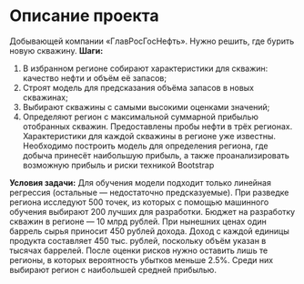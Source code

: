 # Описание проекта
Добывающей компании «ГлавРосГосНефть». Нужно решить, где бурить новую скважину. 
**Шаги:**
1. В избранном регионе собирают характеристики для скважин: качество нефти и объём её запасов;
2. Строят модель для предсказания объёма запасов в новых скважинах;
3. Выбирают скважины с самыми высокими оценками значений;
4. Определяют регион с максимальной суммарной прибылью отобранных скважин.
Предоставлены пробы нефти в трёх регионах. Характеристики для каждой скважины в регионе уже известны.
Необходимо построить модель для определения региона, где добыча принесёт наибольшую прибыль, а также проанализировать возможную прибыль и риски техникой Bootstrap


**Условия задачи:**
Для обучения модели подходит только линейная регрессия (остальные — недостаточно предсказуемые).
При разведке региона исследуют 500 точек, из которых с помощью машинного обучения выбирают 200 лучших для разработки.
Бюджет на разработку скважин в регионе — 10 млрд рублей.
При нынешних ценах один баррель сырья приносит 450 рублей дохода. Доход с каждой единицы продукта составляет 450 тыс. рублей, поскольку объём указан в тысячах баррелей.
После оценки рисков нужно оставить лишь те регионы, в которых вероятность убытков меньше 2.5%. Среди них выбирают регион с наибольшей средней прибылью.

